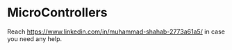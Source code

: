 # MicroControllers
Reach https://www.linkedin.com/in/muhammad-shahab-2773a61a5/ in case you need any help.
